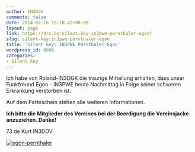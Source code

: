 ```yaml
---
author: IN3DOV
comments: false
date: 2014-02-16 15:18:42+00:00
layout: page
link: https://drc.bz/silent-key-in3pwe-pernthaler-egon/
slug: silent-key-in3pwe-pernthaler-egon
title: 'Silent key: IN3PWE Pernthaler Egon'
wordpress_id: 8096
categories:
- Silent key
---
```


Ich habe von Roland-IN3DGK die traurige Mitteilung erhalten, dass unser Funkfreund Egon - IN3PWE heute Nachmittag in Folge seiner schweren Erkrankung verstorben ist.

Auf dem Parteschein stehen alle weiteren Informationen.

**Ich bitte die Mitglieder des Vereines bei der Beerdigung die Vereinsjacke anzuziehen. Danke!**

73 de Kurt IN3DOV



[![egon-pernthaler](https://drc.bz/wp-content/uploads/2014/02/egon-pernthaler.jpg)](https://drc.bz/wp-content/uploads/2014/02/egon-pernthaler.jpg)
